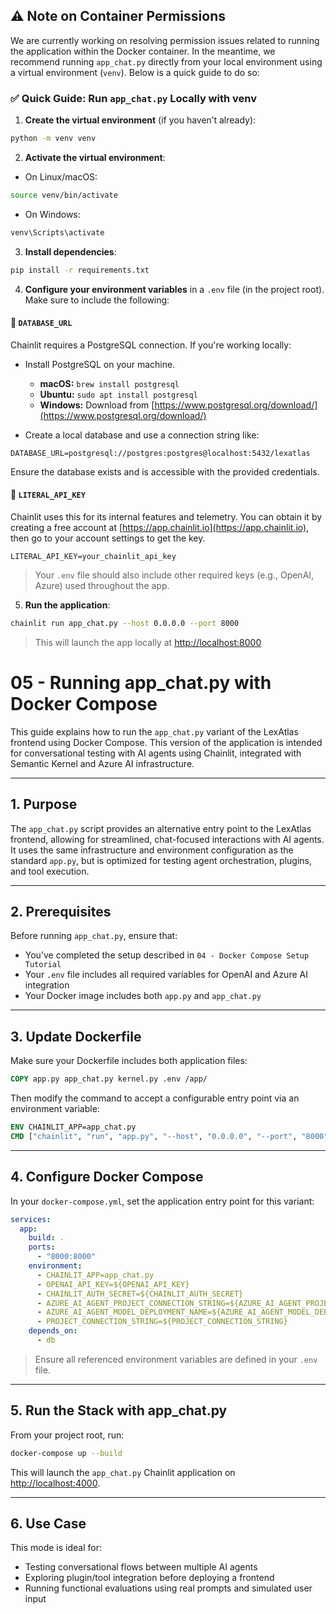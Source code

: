 ## ⚠️ Note on Container Permissions

We are currently working on resolving permission issues related to running the application within the Docker container. In the meantime, we recommend running `app_chat.py` directly from your local environment using a virtual environment (`venv`). Below is a quick guide to do so:

### ✅ Quick Guide: Run `app_chat.py` Locally with venv

1. **Create the virtual environment** (if you haven’t already):

```bash
python -m venv venv
```

2. **Activate the virtual environment**:

- On Linux/macOS:

```bash
source venv/bin/activate
```

- On Windows:

```bash
venv\Scripts\activate
```

3. **Install dependencies**:

```bash
pip install -r requirements.txt
```

4. **Configure your environment variables** in a `.env` file (in the project root). Make sure to include the following:

#### 🔗 `DATABASE_URL`

Chainlit requires a PostgreSQL connection. If you're working locally:

- Install PostgreSQL on your machine.
  - **macOS:** `brew install postgresql`
  - **Ubuntu:** `sudo apt install postgresql`
  - **Windows:** Download from [https://www.postgresql.org/download/](https://www.postgresql.org/download/)

- Create a local database and use a connection string like:

```env
DATABASE_URL=postgresql://postgres:postgres@localhost:5432/lexatlas
```

Ensure the database exists and is accessible with the provided credentials.

#### 🔐 `LITERAL_API_KEY`

Chainlit uses this for its internal features and telemetry. You can obtain it by creating a free account at [https://app.chainlit.io](https://app.chainlit.io), then go to your account settings to get the key.

```env
LITERAL_API_KEY=your_chainlit_api_key
```

> Your `.env` file should also include other required keys (e.g., OpenAI, Azure) used throughout the app.

5. **Run the application**:

```bash
chainlit run app_chat.py --host 0.0.0.0 --port 8000
```

> This will launch the app locally at [http://localhost:8000](http://localhost:8000)
 
 
# 05 - Running app_chat.py with Docker Compose

This guide explains how to run the `app_chat.py` variant of the LexAtlas frontend using Docker Compose. This version of the application is intended for conversational testing with AI agents using Chainlit, integrated with Semantic Kernel and Azure AI infrastructure.

---

## 1. Purpose

The `app_chat.py` script provides an alternative entry point to the LexAtlas frontend, allowing for streamlined, chat-focused interactions with AI agents. It uses the same infrastructure and environment configuration as the standard `app.py`, but is optimized for testing agent orchestration, plugins, and tool execution.

---

## 2. Prerequisites

Before running `app_chat.py`, ensure that:

- You’ve completed the setup described in `04 - Docker Compose Setup Tutorial`
- Your `.env` file includes all required variables for OpenAI and Azure AI integration
- Your Docker image includes both `app.py` and `app_chat.py`

---

## 3. Update Dockerfile

Make sure your Dockerfile includes both application files:

```dockerfile
COPY app.py app_chat.py kernel.py .env /app/
```

Then modify the command to accept a configurable entry point via an environment variable:

```dockerfile
ENV CHAINLIT_APP=app_chat.py
CMD ["chainlit", "run", "app.py", "--host", "0.0.0.0", "--port", "8000"]
```
 
---

## 4. Configure Docker Compose

In your `docker-compose.yml`, set the application entry point for this variant:

```yaml
services:
  app:
    build: .
    ports:
      - "8000:8000"
    environment:
      - CHAINLIT_APP=app_chat.py
      - OPENAI_API_KEY=${OPENAI_API_KEY}
      - CHAINLIT_AUTH_SECRET=${CHAINLIT_AUTH_SECRET}
      - AZURE_AI_AGENT_PROJECT_CONNECTION_STRING=${AZURE_AI_AGENT_PROJECT_CONNECTION_STRING}
      - AZURE_AI_AGENT_MODEL_DEPLOYMENT_NAME=${AZURE_AI_AGENT_MODEL_DEPLOYMENT_NAME}
      - PROJECT_CONNECTION_STRING=${PROJECT_CONNECTION_STRING}
    depends_on:
      - db
```

> Ensure all referenced environment variables are defined in your `.env` file.

---

## 5. Run the Stack with app_chat.py

From your project root, run:

```bash
docker-compose up --build
```

This will launch the `app_chat.py` Chainlit application on [http://localhost:4000](http://localhost:4000).

---

## 6. Use Case

This mode is ideal for:

- Testing conversational flows between multiple AI agents
- Exploring plugin/tool integration before deploying a frontend
- Running functional evaluations using real prompts and simulated user input

 